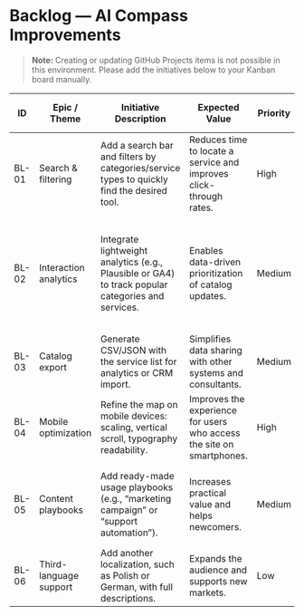 # Backlog — AI Compass Improvements

> **Note:** Creating or updating GitHub Projects items is not possible in this environment. Please add the initiatives below to your Kanban board manually.

| ID | Epic / Theme | Initiative Description | Expected Value | Priority | Status | Notes for GitHub Projects |
| --- | --- | --- | --- | --- | --- | --- |
| BL-01 | Search & filtering | Add a search bar and filters by categories/service types to quickly find the desired tool. | Reduces time to locate a service and improves click-through rates. | High | Planned | Create a “Search” epic with tasks for UI, filtering logic, and UX testing. |
| BL-02 | Interaction analytics | Integrate lightweight analytics (e.g., Plausible or GA4) to track popular categories and services. | Enables data-driven prioritization of catalog updates. | Medium | Planned | Create a task with a checklist: select a platform, update policy, implement tracking code. |
| BL-03 | Catalog export | Generate CSV/JSON with the service list for analytics or CRM import. | Simplifies data sharing with other systems and consultants. | Medium | Planned | Prepare a technical plan (export button + file formats). |
| BL-04 | Mobile optimization | Refine the map on mobile devices: scaling, vertical scroll, typography readability. | Improves the experience for users who access the site on smartphones. | High | In Review | Test on real devices and document breakpoints. |
| BL-05 | Content playbooks | Add ready-made usage playbooks (e.g., “marketing campaign” or “support automation”). | Increases practical value and helps newcomers. | Medium | Planned | Break down into subtasks: research, copywriting, section design. |
| BL-06 | Third-language support | Add another localization, such as Polish or German, with full descriptions. | Expands the audience and supports new markets. | Low | Backlog | Prepare a language guide and involve a translator. |
